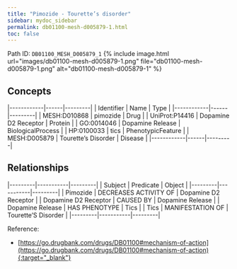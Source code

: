 ```yaml
---
title: "Pimozide - Tourette’s disorder"
sidebar: mydoc_sidebar
permalink: db01100-mesh-d005879-1.html
toc: false 
---
```



Path ID: `DB01100_MESH_D005879_1`
{% include image.html url="images/db01100-mesh-d005879-1.png" file="db01100-mesh-d005879-1.png" alt="db01100-mesh-d005879-1" %}

## Concepts

|------------|------|---------|
| Identifier | Name | Type    |
|------------|------|---------|
| MESH:D010868 | pimozide | Drug |
| UniProt:P14416 | Dopamine D2 Receptor | Protein |
| GO:0014046 | Dopamine Release | BiologicalProcess |
| HP:0100033 | tics | PhenotypicFeature |
| MESH:D005879 | Tourette’s Disorder | Disease |
|------------|------|---------|

## Relationships

|---------|-----------|---------|
| Subject | Predicate | Object  |
|---------|-----------|---------|
| Pimozide | DECREASES ACTIVITY OF | Dopamine D2 Receptor |
| Dopamine D2 Receptor | CAUSED BY | Dopamine Release |
| Dopamine Release | HAS PHENOTYPE | Tics |
| Tics | MANIFESTATION OF | Tourette’S Disorder |
|---------|-----------|---------|

Reference:
  - [https://go.drugbank.com/drugs/DB01100#mechanism-of-action](https://go.drugbank.com/drugs/DB01100#mechanism-of-action){:target="_blank"}